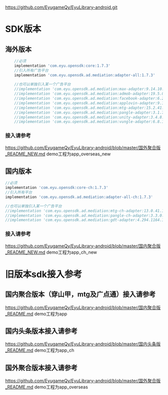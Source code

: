 https://github.com/EyugameQy/EyuLibrary-android.git

# SDK版本
## 海外版本
```groovy
    //必须
    implementation 'com.eyu.opensdk:core:1.7.3'
    //引入所有广告平台
    implementation 'com.eyu.opensdk.ad.mediation:adapter-all:1.7.3'
    
    //也可以单独引入某一个广告平台
    //implementation 'com.eyu.opensdk.ad.mediation:max-adapter:9.14.10.10'
    //implementation 'com.eyu.opensdk.ad.mediation:admob-adapter:19.5.0.10'
    //implementation 'com.eyu.opensdk.ad.mediation:facebook-adapter:6.2.0.10'
    //implementation 'com.eyu.opensdk.ad.mediation:applovin-adapter:9.14.9.10'
    //implementation 'com.eyu.opensdk.ad.mediation:mtg-adapter:15.2.41.10'
    //implementation 'com.eyu.opensdk.ad.mediation:pangle-adapter:3.1.7.5.10'
    //implementation 'com.eyu.opensdk.ad.mediation:unity-adapter:3.4.8.10'
    //implementation 'com.eyu.opensdk.ad.mediation:vungle-adapter:6.8.1.10'
```
### 接入请参考
https://github.com/EyugameQy/EyuLibrary-android/blob/master/国外聚合版_README_NEW.md
demo工程为app_overseas_new

## 国内版本
```groovy
//必须
implementation 'com.eyu.opensdk:core-ch:1.7.3'
//引入所有平台
implementation 'com.eyu.opensdk.ad.mediation:adapter-all-ch:1.7.3'

//也可以单独引入某一个广告平台
//implementation 'com.eyu.opensdk.ad.mediation:mtg-ch-adapter:13.0.41.10'
//implementation 'com.eyu.opensdk.ad.mediation:pangle-ch-adapter:3.3.0.3.10'
//implementation 'com.eyu.opensdk.ad.mediation:gdt-adapter:4.294.1164.10

```
### 接入请参考
https://github.com/EyugameQy/EyuLibrary-android/blob/master/国内聚合版_README_NEW.md
demo工程为app_ch_new


# 旧版本sdk接入参考
## 国内聚合版本（穿山甲，mtg及广点通）接入请参考
https://github.com/EyugameQy/EyuLibrary-android/blob/master/国内聚合版_README.md
demo工程为app

## 国内头条版本接入请参考
https://github.com/EyugameQy/EyuLibrary-android/blob/master/国内头条版_README.md
demo工程为app_ch

## 国外聚合版本接入请参考
https://github.com/EyugameQy/EyuLibrary-android/blob/master/国外聚合版_README.md
demo工程为app_overseas